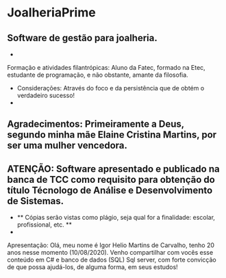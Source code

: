 # JoalheriaPrime
Software de gestão para joalheria.
-
-
Formação e atividades filantrópicas:  Aluno da Fatec, formado na Etec, estudante de programação, e não obstante, amante da filosofia.

- Considerações: Através do foco e da persistência que de obtém o verdadeiro sucesso!
-
Agradecimentos: Primeiramente a Deus, segundo minha mãe Elaine Cristina Martins, por ser uma mulher vencedora.
-
ATENÇÃO: Software apresentado e publicado na banca de TCC como requisito para obtenção do título Técnologo de Análise e Desenvolvimento de Sistemas.
-
- ** Cópias serão vistas como plágio, seja qual for a finalidade: escolar, profissional, etc. **
-
Apresentação:
Olá, meu nome é Igor Helio Martins de Carvalho, tenho 20 anos nesse momento (10/08/2020). Venho compartilhar com vocês esse conteúdo em C# e banco de dados (SQL) Sql server, com forte convicção de que possa ajudá-los, de alguma forma, em seus estudos!


